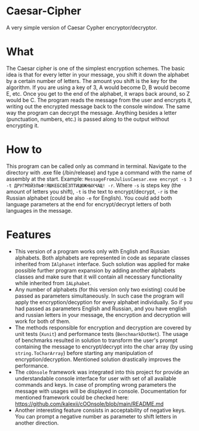 # Caesar-Cipher
A very simple version of Caesar Cypher encryptor/decryptor.

# What
The Caesar cipher is one of the simplest encryption schemes. The basic idea is that for every letter in your message, you shift it down the alphabet by a certain number of letters. The amount you shift is the key for the algorithm. If you are using a key of 3, A would become D, B would become E, etc. Once you get to the end of the alphabet, it wraps back around, so Z would be C. The program reads the message from the user and encrypts it, writing out the encrypted message back to the console window. The same way the program can decrypt the message. Anything besides a letter (punctuation, numbers, etc.) is passed along to the output without encrypting it. 

# How to
This program can be called only as command in terminal. Navigate to the directory with .exe file (/bin/release) and type a command with the name of assembly at the start. Example: ```MessageFromJuliusCaesar.exe encrypt -s 3 -t ДРУГМОЙЭЛЬФ!ЯШКЕБСВЁЗПТИЦЮЖНЫХЧАЩ! -r```. Where ```-s``` is steps key (the amount of letters you shift), ```-t``` is the text to encrypt/decrypt, ```-r``` is the Russian alphabet (could be also ```-e``` for English). You could add both language parameters at the end for encrypt/decrypt letters of both languages in the message.

# Features
* This version of a program works only with English and Russian alphabets. Both alphabets are represented in code as separate classes inherited from ```IAlphanet``` interface. Such solution was applied for make possible further program expansion by adding another alphabets classes and make sure that it will contain all necessary functionality while inherited from ```IALphabet```. 
* Any number of alphabets (for this version only two existing) could be passed as parameters simultaneously. In such case the program will apply the encryption/decyption for every
alphabet individually. So if you had passed as parameters English and Russian, and you have english and russian letters in your message, the encryption and decryption will work for both of them.
* The methods responsible for encryption and decryption are covered by unit tests (```Xunit```) and performance tests (```BenchmarkDotNet```). The usage of benchmarks resulted in 
solution to transform the user's prompt containing the message to encrypt/decrypt into the char array (by using ```string.ToCharArray```) before starting any manipulation of 
encryption/decryption. Mentioned solution drastically improves the performance. 
* The ```cOOnsole``` framework was integrated into this project for provide an understandable console interface for user with set of all available commands and keys. In case of prompting wrong parameters the message with usages will be displayed in console. Documentation for mentioned framework could be checked here: https://github.com/kalexii/cOOnsole/blob/main/README.md
* Another interesting feature consists in acceptability of negative keys. You can prompt a negative number as parameter to shift letters in another direction.
